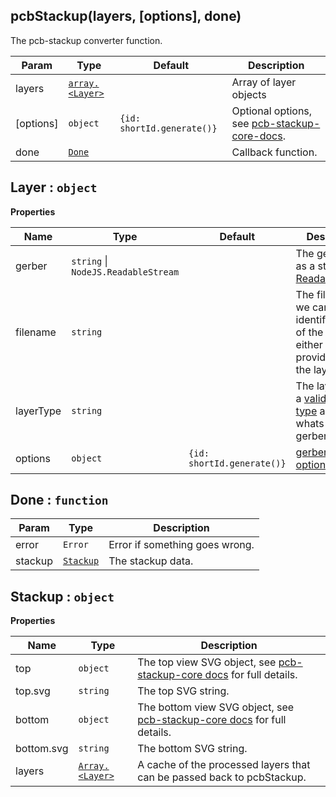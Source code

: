 <a name="pcbStackup"></a>

## pcbStackup(layers, [options], done)
The pcb-stackup converter function.

| Param     | Type                                       | Default                               | Description                                                                                                                  |
| --------- | ------------------------------------------ | ------------------------------------- | ---------------------------------------------------------------------------------------------------------------------------- |
| layers    | <code>[array.&lt;Layer&gt;](#Layer)</code> |                                       | Array of layer objects                                                                                                       |
| [options] | <code>object</code>                        | <code>{id: shortId.generate()}</code> | Optional options, see [pcb-stackup-core-docs](https://github.com/tracespace/pcb-stackup-core/blob/master/README.md#options). |
| done      | <code>[Done](#Done)</code>                 |                                       | Callback function.                                                                                                           |

<a name="Layer"></a>

## Layer : <code>object</code>
**Properties**

| Name      | Type                                                          | Default                               | Description                                                                                                                                |
| --------- | ------------------------------------------------------------- | ------------------------------------- | ------------------------------------------------------------------------------------------------------------------------------------------ |
| gerber    | <code>string</code> &#124; <code>NodeJS.ReadableStream</code> |                                       | The gerber data as a string or [ReadableStream](https://nodejs.org/api/stream.html#stream_readable_streams)                                |
| filename  | <code>string</code>                                           |                                       | The filename so we can try and identify the type of the layer. You either have to provide this or the layerType.                           |
| layerType | <code>string</code>                                           |                                       | The layer type, a [valid layer type](https://github.com/tracespace/whats-that-gerber#layer-types-and-names) as given by whats-that-gerber. |
| options   | <code>object</code>                                           | <code>{id: shortId.generate()}</code> | [gerber-to-svg options](https://github.com/mcous/gerber-to-svg/blob/master/API.md#options)                                                 |

<a name="Done"></a>

## Done : <code>function</code>

| Param   | Type                             | Description                    |
| ------- | -------------------------------- | ------------------------------ |
| error   | <code>Error</code>               | Error if something goes wrong. |
| stackup | <code>[Stackup](#Stackup)</code> | The stackup data.              |

<a name="Stackup"></a>

## Stackup : <code>object</code>
**Properties**

| Name       | Type                                       | Description                                                                                                                                           |
| ---------- | ------------------------------------------ | ----------------------------------------------------------------------------------------------------------------------------------------------------- |
| top        | <code>object</code>                        | The top view SVG object, see [pcb-stackup-core docs](https://github.com/tracespace/pcb-stackup-core/blob/master/README.md#usage) for full details.    |
| top.svg    | <code>string</code>                        | The top SVG string.                                                                                                                                   |
| bottom     | <code>object</code>                        | The bottom view SVG object, see [pcb-stackup-core docs](https://github.com/tracespace/pcb-stackup-core/blob/master/README.md#usage) for full details. |
| bottom.svg | <code>string</code>                        | The bottom SVG string.                                                                                                                                |
| layers     | <code>[Array.&lt;Layer&gt;](#Layer)</code> | A cache of the processed layers that can be passed back to pcbStackup.                                                                                |
